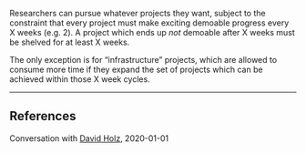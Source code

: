 Researchers can pursue whatever projects they want, subject to the constraint that every project must make exciting demoable progress every X weeks (e.g. 2). A project which ends up _not_ demoable after X weeks must be shelved for at least X weeks.

The only exception is for “infrastructure” projects, which are allowed to consume more time if they expand the set of projects which can be achieved within those X week cycles.

---

## References

Conversation with [David Holz](https://notes.andymatuschak.org/zQbwXAXz6A7zQFVaUFxNV8S), 2020-01-01